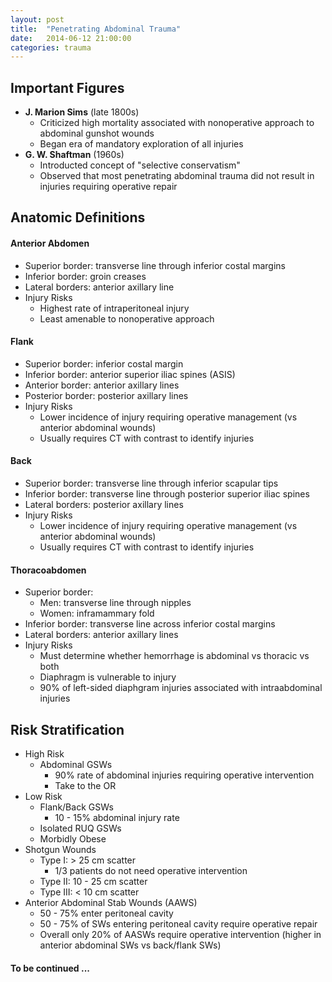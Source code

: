 ```yaml
---
layout: post
title:  "Penetrating Abdominal Trauma"
date:   2014-06-12 21:00:00
categories: trauma
---
```


## Important Figures
* **J. Marion Sims** (late 1800s)
  * Criticized high mortality associated with nonoperative approach to abdominal gunshot wounds
  * Began era of mandatory exploration of all injuries
* **G. W. Shaftman** (1960s)
  * Introducted concept of \"selective conservatism\"
  * Observed that most penetrating abdominal trauma did not result in injuries requiring operative repair
  
  
## Anatomic Definitions

#### Anterior Abdomen
* Superior border: transverse line through inferior costal margins
* Inferior border: groin creases
* Lateral borders: anterior axillary line
* Injury Risks
  * Highest rate of intraperitoneal injury
  * Least amenable to nonoperative approach

#### Flank
* Superior border: inferior costal margin
* Inferior border: anterior superior iliac spines (ASIS)
* Anterior border: anterior axillary lines
* Posterior border: posterior axillary lines
* Injury Risks
  * Lower incidence of injury requiring operative management (vs anterior abdominal wounds)
  * Usually requires CT with contrast to identify injuries

#### Back
* Superior border: transverse line through inferior scapular tips
* Inferior border: transverse line through posterior superior iliac spines
* Lateral borders: posterior axillary lines
* Injury Risks
  * Lower incidence of injury requiring operative management (vs anterior abdominal wounds)
  * Usually requires CT with contrast to identify injuries

#### Thoracoabdomen
* Superior border:
  * Men: transverse line through nipples
  * Women: inframammary fold
* Inferior border: transverse line across inferior costal margins
* Lateral borders: anterior axillary lines
* Injury Risks
  * Must determine whether hemorrhage is abdominal vs thoracic vs both
  * Diaphragm is vulnerable to injury
  * 90% of left-sided diaphgram injuries associated with intraabdominal injuries


## Risk Stratification
* High Risk
  * Abdominal GSWs
    * 90% rate of abdominal injuries requiring operative intervention
    * Take to the OR
* Low Risk
  * Flank/Back GSWs
    * 10 - 15% abdominal injury rate
  * Isolated RUQ GSWs
  * Morbidly Obese
* Shotgun Wounds
  * Type I: > 25 cm scatter
    * 1/3 patients do not need operative intervention
  * Type II: 10 - 25 cm scatter
  * Type III: < 10 cm scatter
* Anterior Abdominal Stab Wounds (AAWS)
  * 50 - 75% enter peritoneal cavity
  * 50 - 75% of SWs entering peritoneal cavity require operative repair
  * Overall only 20% of AASWs require operative intervention (higher in anterior abdominal SWs vs back/flank SWs)
  
#### To be continued ...